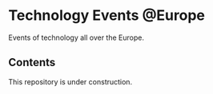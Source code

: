 # Technology Events @Europe

Events of technology all over the Europe.

## Contents

This repository is under construction.
